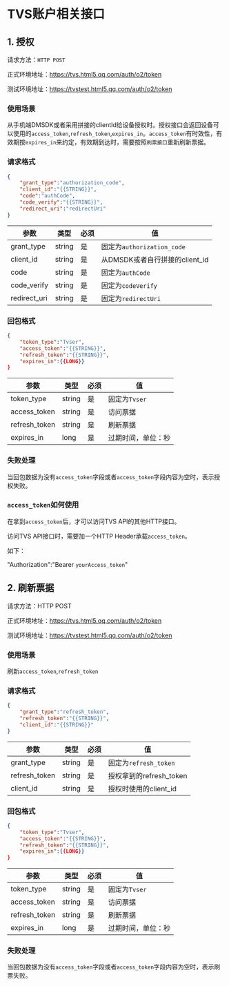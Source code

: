 
# TVS账户相关接口

## 1. 授权

请求方法：`HTTP POST`

正式环境地址：https://tvs.html5.qq.com/auth/o2/token

测试环境地址：https://tvstest.html5.qq.com/auth/o2/token


### 使用场景
从手机端DMSDK或者采用拼接的clientId给设备授权时。授权接口会返回设备可以使用的`access_token`,`refresh_token`,`expires_in`。`access_token`有时效性，有效期按`expires_in`来约定，有效期到达时，需要按照`刷票接口`重新刷新票据。

### 请求格式

```json
{
	"grant_type":"authorization_code",
	"client_id":"{{STRING}}",
	"code":"authCode",
	"code_verify":"{{STRING}}",
	"redirect_uri":"redirectUri"
}
```

参数|类型|必须|值
-|-|-|-
grant_type|string|是|固定为`authorization_code`
client_id|string|是|从DMSDK或者自行拼接的client_id
code|string|是|固定为`authCode`
code_verify|string|是|固定为`codeVerify`
redirect_uri|string|是|固定为`redirectUri`


### 回包格式
```json
{
	"token_type":"Tvser",
	"access_token":"{{STRING}}",
	"refresh_token":"{{STRING}}",
	"expires_in":{{LONG}}
}
```

参数|类型|必须|值
-|-|-|-
token_type|string|是|固定为`Tvser`
access_token|string|是|访问票据
refresh_token|string|是|刷新票据
expires_in|long|是|过期时间，单位：秒

### 失败处理

当回包数据为没有`access_token`字段或者`access_token`字段内容为空时，表示授权失败。

### `access_token`如何使用

在拿到`access_token`后，才可以访问TVS API的其他HTTP接口。

访问TVS API接口时，需要加一个HTTP Header承载`access_token`。

如下：

"Authorization":"Bearer `yourAccess_token`"


## 2. 刷新票据

请求方法：HTTP POST

正式环境地址：https://tvs.html5.qq.com/auth/o2/token

测试环境地址：https://tvstest.html5.qq.com/auth/o2/token

### 使用场景

刷新`access_token`,`refresh_token`

### 请求格式

```json
{
	"grant_type":"refresh_token",
	"refresh_token":"{{STRING}}",
	"client_id":"{{STRING}}"
}
```

参数|类型|必须|值
-|-|-|-
grant_type|string|是|固定为`refresh_token`
refresh_token|string|是|授权拿到的refresh_token
client_id|string|是|授权时使用的client_id



### 回包格式
```json
{
	"token_type":"Tvser",
	"access_token":"{{STRING}}",
	"refresh_token":"{{STRING}}",
	"expires_in":{{LONG}}
}
```
参数|类型|必须|值
-|-|-|-
token_type|string|是|固定为`Tvser`
access_token|string|是|访问票据
refresh_token|string|是|刷新票据
expires_in|long|是|过期时间，单位：秒

### 失败处理

当回包数据为没有`access_token`字段或者`access_token`字段内容为空时，表示刷票失败。



